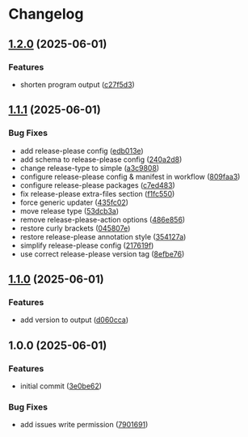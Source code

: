 # Changelog

## [1.2.0](https://github.com/AuditeMarlow/go-modules-test/compare/v1.1.1...v1.2.0) (2025-06-01)


### Features

* shorten program output ([c27f5d3](https://github.com/AuditeMarlow/go-modules-test/commit/c27f5d350c1df8293f340a23e2bfabefc85054ee))

## [1.1.1](https://github.com/AuditeMarlow/go-modules-test/compare/v1.1.0...v1.1.1) (2025-06-01)


### Bug Fixes

* add release-please config ([edb013e](https://github.com/AuditeMarlow/go-modules-test/commit/edb013e08db9f66a2fe4ad8636103ba22d7395f8))
* add schema to release-please config ([240a2d8](https://github.com/AuditeMarlow/go-modules-test/commit/240a2d87920f5e814f5d7667e14006c0ca9cbe29))
* change release-type to simple ([a3c9808](https://github.com/AuditeMarlow/go-modules-test/commit/a3c980836e00b58708bb8cb6e61a06562ec438ef))
* configure release-please config & manifest in workflow ([809faa3](https://github.com/AuditeMarlow/go-modules-test/commit/809faa39cb6b56d3312416ddcd2b66116cf24f7f))
* configure release-please packages ([c7ed483](https://github.com/AuditeMarlow/go-modules-test/commit/c7ed483038fcfaace3400627d8b0e6b0e48dbc58))
* fix release-please extra-files section ([f1fc550](https://github.com/AuditeMarlow/go-modules-test/commit/f1fc550f047c853caf486617c2623d48449368a3))
* force generic updater ([435fc02](https://github.com/AuditeMarlow/go-modules-test/commit/435fc02f6805376de9d7f9b3381f7394bcaeac93))
* move release type ([53dcb3a](https://github.com/AuditeMarlow/go-modules-test/commit/53dcb3ae1f0c02a8f5ae5306d468d6e5515ad07c))
* remove release-please-action options ([486e856](https://github.com/AuditeMarlow/go-modules-test/commit/486e856280d12a07e9864783ef83306a84c0012e))
* restore curly brackets ([045807e](https://github.com/AuditeMarlow/go-modules-test/commit/045807e303757c79e1f799317de007b2ce18f1c4))
* restore release-please annotation style ([354127a](https://github.com/AuditeMarlow/go-modules-test/commit/354127a61b8ec830ed60d5453a7e2d91a5b3d8ad))
* simplify release-please config ([217619f](https://github.com/AuditeMarlow/go-modules-test/commit/217619f2d2c46b1c28effe24e88bf5f9536d8396))
* use correct release-please version tag ([8efbe76](https://github.com/AuditeMarlow/go-modules-test/commit/8efbe76eb16c705d942eeec5c423eef21095aefc))

## [1.1.0](https://github.com/AuditeMarlow/go-modules-test/compare/v1.0.0...v1.1.0) (2025-06-01)


### Features

* add version to output ([d060cca](https://github.com/AuditeMarlow/go-modules-test/commit/d060cca82cdfd1130e086960d5bbb4d55827f5f7))

## 1.0.0 (2025-06-01)


### Features

* initial commit ([3e0be62](https://github.com/AuditeMarlow/go-modules-test/commit/3e0be62b4d759af8c63dd410644323e6ad18d82e))


### Bug Fixes

* add issues write permission ([7901691](https://github.com/AuditeMarlow/go-modules-test/commit/7901691a6b2ad033edf1c9cee3496e1df348a64c))

